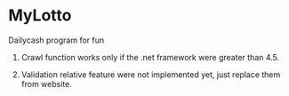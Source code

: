 # MyLotto
Dailycash program for fun

1. Crawl function works only if the .net framework were greater than 4.5.

2. Validation relative feature were not implemented yet, just replace them from website.

